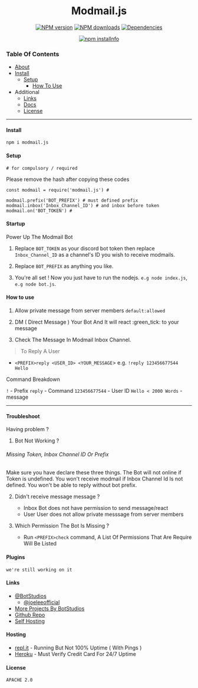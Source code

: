 <h1 align="center">Modmail.js</h1> 
 <p align="center"> <a href="https://www.npmjs.com/package/modmail.js"><img src="https://img.shields.io/npm/v/modmail.js.svg?maxAge=3600" alt="NPM version" /></a>
 <a href="https://www.npmjs.com/package/modmail.js"><img src="https://img.shields.io/npm/dt/modmail.js.svg?maxAge=3600" alt="NPM downloads" /></a>
 <a href="#"><img src="https://img.shields.io/david/botstudios/modmail.js.svg?maxAge=3600" alt="Dependencies" /></a> </p>
 <p align="center"><a href="https://nodei.co/npm/modmail.js/"><img src="https://nodei.co/npm/modmail.js.png?downloads=true&stars=true" alt="npm installnfo" /></a></p>

### Table Of Contents 

- [About](#about)
- [Install](#install)
  - [Setup](#setup)
    - [How To Use](#how-to-use) 
- Additional 
  - [Links](#links)
  - [Docs](https://modmail.js.org)
  - [License](#license)
-------

#### Install
`npm i modmail.js`

#### Setup
`# for compulsory / required`

Please remove the hash after copying these codes
```
const modmail = require('modmail.js') #

modmail.prefix('BOT_PREFIX') # must defined prefix 
modmail.inbox('Inbox_Channel_ID') # and inbox before token
modmail.on('BOT_TOKEN') # 

```
#### Startup 
Power Up The Modmail Bot

 1. Replace `BOT_TOKEN` as your discord bot token then replace `Inbox_Channel_ID` as a channel's ID you wish to receive modmails.

2. Replace `BOT_PREFIX` as anything you like.

3. You're all set ! Now you just have to run the nodejs. `e.g node index.js`, `e.g node bot.js`. 

#### How to use

1. Allow private message from server members `default:allowed`

2. DM ( Direct Message ) Your Bot And It will react :green_tick: to your message

3. Check The Message In Modmail Inbox Channel.

> To Reply A User

- `<PREFIX>reply <USER_ID> <YOUR_MESSAGE`> e.g. `!reply 123456677544 Hello`

Command Breakdown 

`!` - Prefix
`reply` - Command 
`123456677544` - User ID
`Hello < 2000 Words` - message



----



#### Troubleshoot 

Having problem ?

1. Bot Not Working ?
  ###### Missing Token, Inbox Channel ID Or Prefix
  Make sure you have declare these three things. The Bot will not online if Token is undefined. You won't receive modmail if Inbox Channel Id Is not defined. You won't be able to reply without bot prefix.

2. Didn't receive message message ?
   - Inbox
   Bot does not have permission to send message/react
   - User
   User does not allow private messsage from server members

3. Which Permission The Bot Is Missing ?   
   - Run `<PREFIX>check` command, A List Of Permissions That Are Require Will Be Listed
  

#### Plugins 

`we're still working on it`

#### Links

- [@BotStudios](https://github.com/botstudios)
  - [@joeleeofficial](https://github.com/joeleeofficial)
- [More Projects By BotStudios](https://studios.js.org)
- [Github Repo](https://github.com/botstudios/modmail.js)
- [Self Hosting](https://github.com/botstudios/modmail)

#### Hosting

- [repl.it](https://repl.it) - Running But Not 100% Uptime ( With Pings )
- [Heroku](https://heroku.com) - Must Verify Credit Card For 24/7 Uptime

#### License 

```
APACHE 2.0
```
